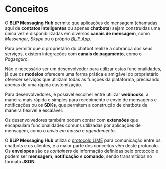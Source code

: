 # Conceitos

O **BLiP Messaging Hub** permite que aplicações de mensagem (chamadas aqui de **contatos inteligentes** ou apenas **chatbots**) sejam construídas uma única vez e disponibilizadas em diversos **canais de mensagem**, como *Messenger*, *Skype* ou o próprio [*BLiP App*](https://play.google.com/store/apps/details?id=net.take.omni).

Para permitir que o proprietário do chatbot realize a cobrança dos seus serviços, existem integrações com **canais de pagamento**, como o *Pagseguro*.

Não é necessário ser um desenvolvedor para utilizar estas funcionalidades, já que os **modelos** oferecem uma forma prática e amigável do proprietário oferecer serviços que utilizam todas as funções da plataforma, precisando apenas de uma rápida customização.

Para desenvolvedores, é possível escolher entre utilizar **webhooks**, a maneira mais rápida e simples para recebimento e envio de mensagens e notificações ou os **SDKs**, que permitem a construção de chatbots de maneira flexível e escalável.

Os desenvolvedores também podem contar com **extensões** que encapsulam funcionalidades comuns utilizadas por aplicações de mensagem, como o *envio em massa* e *agendamento*.

O **BLiP Messaging Hub** utiliza o [protocolo LIME](http://limeprotocol.org) para comunicação entre os chatbots e os clientes, e a maior parte dos conceitos vêm deste protocolo. Os **envelopes** são os *containers* de informação definidas pelo protocolo e podem ser **mensagem**, **notificação** e **comando**, sendo transmitidos no formato **JSON**.
